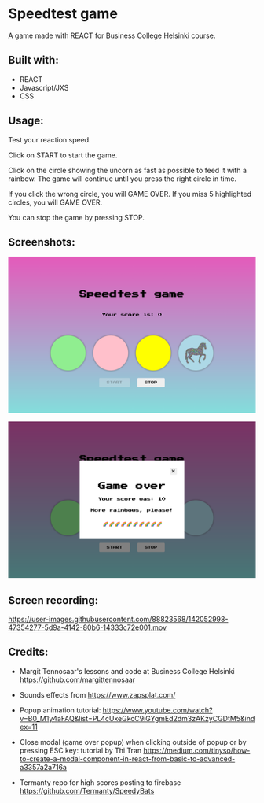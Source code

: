 # Speedtest game
A game made with REACT for Business College Helsinki course.

## Built with:
- REACT
- Javascript/JXS
- CSS

## Usage:
Test your reaction speed.

Click on START to start the game.

Click on the circle showing the uncorn as fast as possible to feed it with a rainbow. The game will continue until you press the right circle in time.

If you click the wrong circle, you will GAME OVER.
If you miss 5 highlighted circles, you will GAME OVER.

You can stop the game by pressing STOP.


## Screenshots:

![screenshot of the single page application](screenshot.png?raw=true "Screenshot of the single page application")

![screenshot of the single page application](screenshotGameOver.png?raw=true "Screenshot of the single page application")

## Screen recording:

https://user-images.githubusercontent.com/88823568/142052998-47354277-5d9a-4142-80b6-14333c72e001.mov

## Credits:

- Margit Tennosaar's lessons and code at Business College Helsinki https://github.com/margittennosaar

- Sounds effects from https://www.zapsplat.com/

- Popup animation tutorial: https://www.youtube.com/watch?v=B0_M1y4aFAQ&list=PL4cUxeGkcC9iGYgmEd2dm3zAKzyCGDtM5&index=11

- Close modal (game over popup) when clicking outside of popup or by pressing ESC key: tutorial by Thi Tran https://medium.com/tinyso/how-to-create-a-modal-component-in-react-from-basic-to-advanced-a3357a2a716a

- Termanty repo for high scores posting to firebase https://github.com/Termanty/SpeedyBats